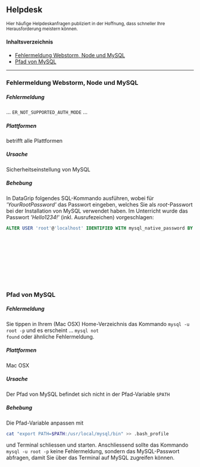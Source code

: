 <div class="jumbotron"><h2>Helpdesk</h2><small>Hier häufige Helpdeskanfragen publiziert in der Hoffnung, dass schneller Ihre Herausforderung meistern können.</small></div>

#### Inhaltsverzeichnis

<!-- MarkdownTOC -->

- [Fehlermeldung  Webstorm, Node und MySQL](#fehlermeldung-webstorm-node-und-mysql)
- [Pfad von MySQL](#pfad-von-mysql)

<!-- /MarkdownTOC -->
***

<a id="fehlermeldung-webstorm-node-und-mysql"></a>
### Fehlermeldung  Webstorm, Node und MySQL
##### Fehlermeldung
... <code>ER_NOT_SUPPORTED_AUTH_MODE</code> ...
##### Plattformen
betrifft alle Plattformen
##### Ursache
Sicherheitseinstellung von MySQL
##### Behebung
In DataGrip folgendes SQL-Kommando ausführen, wobei für *'YourRootPassword'* das Passwort eingeben,
welches Sie als *root*-Passwort bei der Installation von MySQL verwendet haben. Im Unterricht wurde das Passwort *'Hello1234!'* (inkl. Ausrufezeichen) vorgeschlagen:

```sql
ALTER USER 'root'@'localhost' IDENTIFIED WITH mysql_native_password BY 'YourRootPassword';
```

<div style="margin-bottom: 10rem"></div>

<a id="pfad-von-mysql"></a>
### Pfad von MySQL 
##### Fehlermeldung
Sie tippen in Ihrem (Mac OSX) Home-Verzeichnis das Kommando <code>mysql -u root -p</code> und es 
erscheint ... <code>mysql not found</code> oder ähnliche Fehlermeldung.
##### Plattformen
Mac OSX
##### Ursache
Der Pfad von MySQL befindet sich nicht in der Pfad-Variable <code>$PATH</code>

##### Behebung
Die Pfad-Variable anpassen mit

```bash
cat "export PATH=$PATH:/usr/local/mysql/bin" >> .bash_profile 
```

und Terminal schliessen und starten. Anschliessend sollte das Kommando <code>mysql -u root -p</code> keine Fehlermeldung, sondern das MySQL-Passwort abfragen, damit Sie über das Terminal auf MySQL zugreifen können.


<div style="margin-bottom: 10rem"></div>
